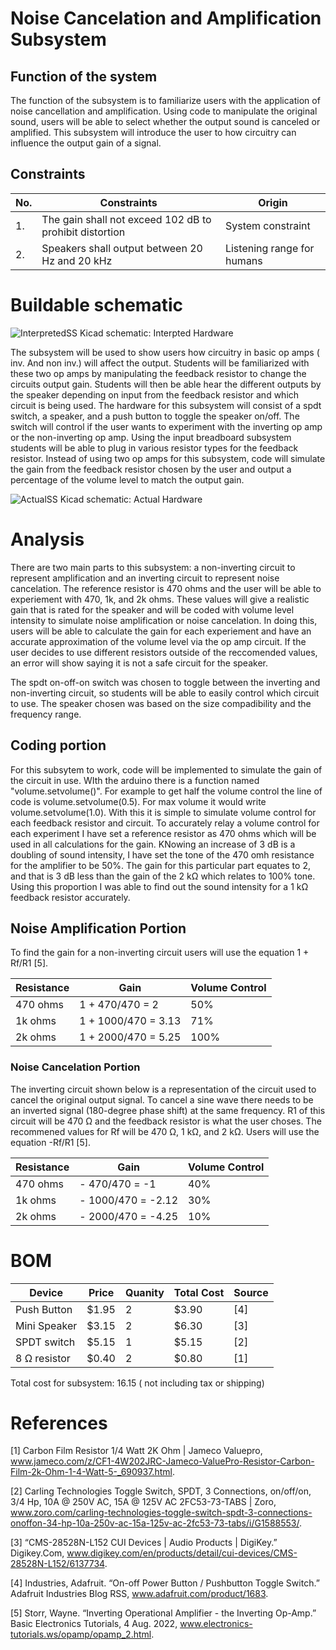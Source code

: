 # Noise Cancelation and Amplification Subsystem

## Function of the system
The function of the subsystem is to familiarize users with the application of noise cancellation and amplification. Using code to manipulate the original sound, users will be able to select whether the output sound is canceled or amplified. This subsystem will introduce the user to how circuitry can influence the output gain of a signal. 
## Constraints
| No. | Constraints | Origin |
|-----|-------------|---------|
|1.   | The gain shall not exceed 102 dB to prohibit distortion  | System constraint|
|2. | Speakers shall output between 20 Hz and 20 kHz | Listening range for humans |


# Buildable schematic
![InterpretedSS](https://github.com/user-attachments/assets/00b7eb15-efe6-4784-a8f2-fca2f529d168)
Kicad schematic: Interpted Hardware

The subsystem will be used to show users how circuitry in basic op amps ( inv. And non inv.) will affect the output. Students will be familiarized with these two op amps by manipulating the feedback resistor to change the circuits output gain. Students will then be able hear the different outputs by the speaker depending on input from the feedback resistor and which circuit is being used.  The hardware for this subsystem will consist of a spdt switch, a speaker, and a push button to toggle the speaker on/off. The switch will control if the user wants to experiment with the inverting op amp or the non-inverting op amp. Using the input breadboard subsystem students will be able to plug in various resistor types for the feedback resistor. Instead of using two op amps for this subsystem, code will simulate the gain from the feedback resistor chosen by the user and output a percentage of the volume level to match the output gain.

![ActualSS](https://github.com/user-attachments/assets/bfd17467-42c3-4b9c-8970-9f809c49141d)
Kicad schematic: Actual Hardware

# Analysis

There are two main parts to this subsystem: a non-inverting circuit to represent amplification and an inverting circuit to represent noise cancelation. The reference resistor is 470 ohms and the user will be able to experiement with 470, 1k, and 2k ohms. These values will give a realistic gain that is rated for the speaker and will be coded with volume level intensity to simulate noise amplification or noise cancelation. In doing this, users will be able to calculate the gain for each experiement and have an accurate approximation of the volume level via the op amp circuit. If the user decides to use different resistors outside of the reccomended values, an error will show saying it is not a safe circuit for the speaker. 

The spdt on-off-on switch was chosen to toggle between the inverting and non-inverting circuit, so students will be able to easily control which circuit to use. The speaker chosen was based on the size compadibility and the frequency range. 

## Coding portion
For this subsytem to work, code will be implemented to simulate the gain of the circuit in use. WIth the arduino there is a function named "volume.setvolume()". For example to get half the volume control the line of code is volume.setvolume(0.5). For max volume it would write volume.setvolume(1.0). With this it is simple to simulate volume control for each feedback resistor and circuit. To accurately relay a volume control for each experiment I have set a reference resistor as 470 ohms which will be used in all calculations for the gain. KNowing an increase of 3 dB is a doubling of sound intensity, I have set the tone of the 470 omh resistance for the amplifier to be 50%. The gain for this particular part equates to 2, and that is 3 dB less than the gain of the 2 kΩ which relates to 100% tone. Using this proportion I was able to find out the sound intensity for a 1 kΩ feedback resistor accurately. 
## Noise Amplification Portion

 To find the gain for a non-inverting circuit users will use the equation 1 + Rf/R1 [5]. 

| Resistance | Gain | Volume Control |
|-----------|-------|----------------|
| 470 ohms | 1 + 470/470 = 2| 50% |
| 1k ohms | 1 + 1000/470 = 3.13| 71% |
| 2k ohms | 1 + 2000/470 = 5.25 | 100% |



### Noise Cancelation Portion
The inverting circuit shown below is a representation of the circuit used to cancel the original output signal. To cancel a sine wave there needs to be an inverted signal (180-degree phase shift) at the same frequency. R1 of this circuit will be 470 Ω and the feedback resistor is what the user choses. The recommened values for Rf will be 470 Ω, 1 kΩ, and 2 kΩ. Users will use the equation -Rf/R1 [5].

| Resistance | Gain | Volume Control |
|------------|------|----------------|
| 470 ohms | - 470/470 = -1| 40% |
| 1k ohms | - 1000/470 = -2.12| 30% |
| 2k ohms | - 2000/470 = -4.25 | 10% |




# BOM
| Device | Price | Quanity | Total Cost | Source |
|--------|-------|---------|------------|--------|
| Push Button | $1.95 | 2 | $3.90 | [4] |
| Mini Speaker | $3.15 | 2 | $6.30 | [3]
| SPDT switch | $5.15 | 1 | $5.15 | [2] |
| 8 Ω resistor| $0.40 | 2 | $0.80 | [1] |

Total cost for subsystem: 16.15 ( not including tax or shipping)

# References 

[1] Carbon Film Resistor 1/4 Watt 2K Ohm | Jameco Valuepro, www.jameco.com/z/CF1-4W202JRC-Jameco-ValuePro-Resistor-Carbon-Film-2k-Ohm-1-4-Watt-5-_690937.html. 

[2] Carling Technologies Toggle Switch, SPDT, 3 Connections, on/off/on, 3/4 Hp, 10A @ 250V AC, 15A @ 125V AC 2FC53-73-TABS | Zoro, www.zoro.com/carling-technologies-toggle-switch-spdt-3-connections-onoffon-34-hp-10a-250v-ac-15a-125v-ac-2fc53-73-tabs/i/G1588553/. 

[3] “CMS-28528N-L152 CUI Devices | Audio Products | DigiKey.” Digikey.Com, www.digikey.com/en/products/detail/cui-devices/CMS-28528N-L152/6137734. 

[4] Industries, Adafruit. “On-off Power Button / Pushbutton Toggle Switch.” Adafruit Industries Blog RSS, www.adafruit.com/product/1683. 

[5] Storr, Wayne. “Inverting Operational Amplifier - the Inverting Op-Amp.” Basic Electronics Tutorials, 4 Aug. 2022, www.electronics-tutorials.ws/opamp/opamp_2.html. 

